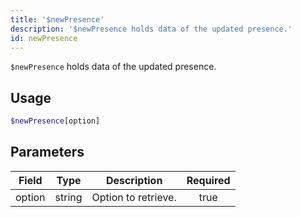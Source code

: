 ```yaml
---
title: '$newPresence'
description: '$newPresence holds data of the updated presence.'
id: newPresence
---
```


`$newPresence` holds data of the updated presence.

## Usage

```php
$newPresence[option]
```

## Parameters

| Field  | Type   | Description         | Required |
| ------ | ------ | ------------------- |:--------:|
| option | string | Option to retrieve. |   true   |